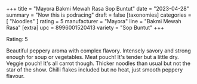 +++
title = "Mayora Bakmi Mewah Rasa Sop Buntut"
date = "2023-04-28"
summary = "Now this is podracing"
draft = false
[taxonomies]
categories = [ "Noodles" ]
rating = 5
manufacturer = "Mayora"
line = "Bakmi Mewah Rasa"
[extra]
upc = 8996001520413
variety = "Sop Buntut"
+++

Rating: 5

Beautiful peppery aroma with complex flavory.
Intensely savory and strong enough for soup or vegetables.
Meat pouch! It's tender but a little dry.
Veggie pouch! It's all carrot though.
Thicker noodles than usual but not the star of the show.
Chilli flakes included but no heat, just smooth peppery flavour.
